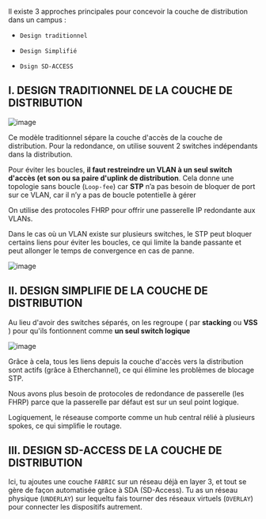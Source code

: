 Il existe 3 approches principales pour concevoir la couche de distribution dans un campus : 

- `Design traditionnel`

- `Design Simplifié`

- `Dsign SD-ACCESS`

## I. DESIGN TRADITIONNEL DE LA COUCHE DE DISTRIBUTION

![image](https://github.com/user-attachments/assets/ef861b87-370f-47e4-9c5e-04d19416efd1)

Ce modèle traditionnel sépare la couche d'accès de la couche de distribution. Pour la redondance, on utilise souvent 2 switches indépendants dans la distribution. 

Pour éviter les boucles, **il faut restreindre un VLAN à un seul switch d'accès (et son ou sa paire  d'uplink de distribution**. Cela donne une topologie sans boucle (`Loop-fee`) car **STP** n’a pas besoin de bloquer de port sur ce VLAN, car il n’y a pas de boucle potentielle à gérer

On utilise des protocoles FHRP pour offrir une passerelle IP redondante aux VLANs.

Dans le cas où un VLAN existe sur plusieurs switches, le STP peut bloquer certains liens pour éviter les boucles, ce qui limite la bande passante et peut allonger le temps de convergence en cas de panne.

![image](https://github.com/user-attachments/assets/99597966-195e-493e-a3c2-82d080d1ca11)

## II. DESIGN SIMPLIFIE DE LA COUCHE DE DISTRIBUTION

Au lieu d'avoir des switches séparés, on les regroupe ( par **stacking** ou **VSS** ) pour qu'ils fontionnent comme **un seul switch logique**

![image](https://github.com/user-attachments/assets/1c5e8bad-ef44-4b37-857a-45b1e383d91d)

Grâce à cela, tous les liens depuis la couche d'accès vers la distribution sont actifs (grâce à Etherchannel), ce qui élimine les problèmes de blocage STP.

Nous avons plus besoin de protocoles de redondance de passerelle (les FHRP) parce que la passerelle par défaut est sur un seul point logique.

Logiquement, le réseause comporte comme un hub central rélié à plusieurs spokes, ce qui simplifie le routage.

## III. DESIGN SD-ACCESS DE LA COUCHE DE DISTRIBUTION

Ici, tu ajoutes une couche `FABRIC` sur un réseau déjà en layer 3, et tout se gère de façon automatisée grâce à SDA (SD-Access). Tu as un réseau physique (`UNDERLAY`) sur lequeltu fais tourner des réseaux virtuels (`OVERLAY`) pour connecter les dispositifs autrement.
